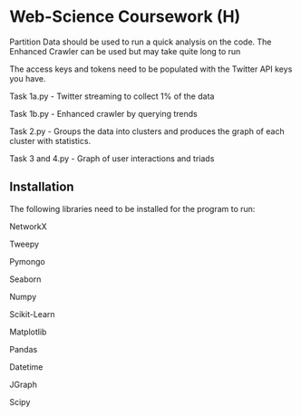 # Web-Science Coursework (H)

Partition Data should be used to run a quick analysis on the code. The Enhanced Crawler can be used but may take quite long to run

The access keys and tokens need to be populated with the Twitter API keys you have.

Task 1a.py - Twitter streaming to collect 1% of the data

Task 1b.py - Enhanced crawler by querying trends

Task 2.py - Groups the data into clusters and produces the graph of each cluster with statistics.

Task 3 and 4.py - Graph of user interactions and triads

## Installation 

The following libraries need to be installed for the program to run:

NetworkX

Tweepy

Pymongo

Seaborn

Numpy

Scikit-Learn

Matplotlib

Pandas

Datetime

JGraph

Scipy

